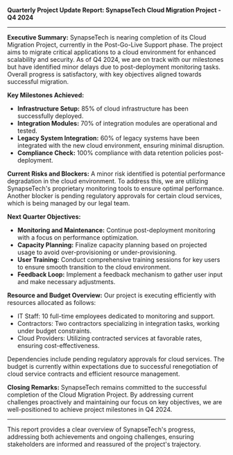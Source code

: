 

**Quarterly Project Update Report: SynapseTech Cloud Migration Project - Q4 2024**

---

**Executive Summary:**
SynapseTech is nearing completion of its Cloud Migration Project, currently in the Post-Go-Live Support phase. The project aims to migrate critical applications to a cloud environment for enhanced scalability and security. As of Q4 2024, we are on track with our milestones but have identified minor delays due to post-deployment monitoring tasks. Overall progress is satisfactory, with key objectives aligned towards successful migration.

**Key Milestones Achieved:**
- **Infrastructure Setup:** 85% of cloud infrastructure has been successfully deployed.
- **Integration Modules:** 70% of integration modules are operational and tested.
- **Legacy System Integration:** 60% of legacy systems have been integrated with the new cloud environment, ensuring minimal disruption.
- **Compliance Check:** 100% compliance with data retention policies post-deployment.

**Current Risks and Blockers:**
A minor risk identified is potential performance degradation in the cloud environment. To address this, we are utilizing SynapseTech's proprietary monitoring tools to ensure optimal performance. Another blocker is pending regulatory approvals for certain cloud services, which is being managed by our legal team.

**Next Quarter Objectives:**
- **Monitoring and Maintenance:** Continue post-deployment monitoring with a focus on performance optimization.
- **Capacity Planning:** Finalize capacity planning based on projected usage to avoid over-provisioning or under-provisioning.
- **User Training:** Conduct comprehensive training sessions for key users to ensure smooth transition to the cloud environment.
- **Feedback Loop:** Implement a feedback mechanism to gather user input and make necessary adjustments.

**Resource and Budget Overview:**
Our project is executing efficiently with resources allocated as follows:
- IT Staff: 10 full-time employees dedicated to monitoring and support.
- Contractors: Two contractors specializing in integration tasks, working under budget constraints.
- Cloud Providers: Utilizing contracted services at favorable rates, ensuring cost-effectiveness.

Dependencies include pending regulatory approvals for cloud services. The budget is currently within expectations due to successful renegotiation of cloud service contracts and efficient resource management.

**Closing Remarks:**
SynapseTech remains committed to the successful completion of the Cloud Migration Project. By addressing current challenges proactively and maintaining our focus on key objectives, we are well-positioned to achieve project milestones in Q4 2024.

---

This report provides a clear overview of SynapseTech's progress, addressing both achievements and ongoing challenges, ensuring stakeholders are informed and reassured of the project's trajectory.